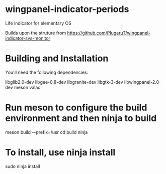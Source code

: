 # wingpanel-indicator-periods
Life indicator for elementary OS

Builds upon the struture from https://github.com/PlugaruT/wingpanel-indicator-sys-monitor

# Building and Installation

You'll need the following dependencies:

libglib2.0-dev
libgee-0.8-dev
libgranite-dev
libgtk-3-dev
libwingpanel-2.0-dev
meson
valac

# Run meson to configure the build environment and then ninja to build

meson build --prefix=/usr
cd build
ninja

# To install, use ninja install

sudo ninja install

